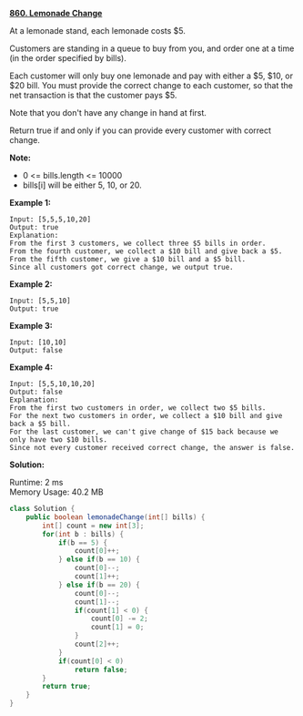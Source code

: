 **[860. Lemonade Change](https://leetcode.com/problems/lemonade-change/)**

At a lemonade stand, each lemonade costs $5. 

Customers are standing in a queue to buy from you, and order one at a time (in the order specified by bills).

Each customer will only buy one lemonade and pay with either a $5, $10, or $20 bill.  You must provide the correct change to each customer, so that the net transaction is that the customer pays $5.

Note that you don't have any change in hand at first.

Return true if and only if you can provide every customer with correct change.

**Note:**

* 0 <= bills.length <= 10000
* bills[i] will be either 5, 10, or 20.

**Example 1:**

```
Input: [5,5,5,10,20]
Output: true
Explanation: 
From the first 3 customers, we collect three $5 bills in order.
From the fourth customer, we collect a $10 bill and give back a $5.
From the fifth customer, we give a $10 bill and a $5 bill.
Since all customers got correct change, we output true.
```

**Example 2:**

```
Input: [5,5,10]
Output: true
```

**Example 3:**

```
Input: [10,10]
Output: false
```

**Example 4:**

```
Input: [5,5,10,10,20]
Output: false
Explanation: 
From the first two customers in order, we collect two $5 bills.
For the next two customers in order, we collect a $10 bill and give back a $5 bill.
For the last customer, we can't give change of $15 back because we only have two $10 bills.
Since not every customer received correct change, the answer is false.
```

**Solution:**

Runtime: 2 ms<br/>
Memory Usage: 40.2 MB

```java
class Solution {
    public boolean lemonadeChange(int[] bills) {
        int[] count = new int[3];
        for(int b : bills) {
            if(b == 5) {
                count[0]++;
            } else if(b == 10) {
                count[0]--;
                count[1]++;
            } else if(b == 20) {                
                count[0]--;
                count[1]--;
                if(count[1] < 0) {
                    count[0] -= 2;
                    count[1] = 0;
                }                    
                count[2]++;
            }
            if(count[0] < 0)
                return false;
        }        
        return true;
    }
}
```